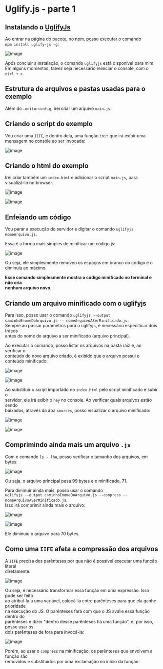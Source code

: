 # Uglify.js - parte 1 

## Instalando o [UglifyJs](https://www.npmjs.com/package/uglifyjs) 
Ao entrar na página do pacote, no npm, posso executar o comando  
`npm install uglify-js -g`:  

![image](https://user-images.githubusercontent.com/29297788/33563982-89ee7450-d900-11e7-83cd-8ba3ecae6760.png)

Após concluir a instalação, o comando `uglifyjs` está disponível para mim.  
Em alguns momentos, talvez seja necessário reiniciar o console, com o  
`ctrl + c`.  

## Estrutura de arquivos e pastas usadas para o exemplo 
Além do `.editorconfig`, irei criar um arquivo `main.js`.  

## Criando o script do exemplo  
Vou criar uma `IIFE`, e dentro dela, uma função `init` que irá exibir uma  
mensagem no console ao ser invocada:  

![image](https://user-images.githubusercontent.com/29297788/33564322-66822b46-d901-11e7-99c7-2cd477a29420.png)

## Criando o html do exemplo  
Irei criar também um `index.html` e adicionar o script `main.js`, para  
visualizá-lo no browser.  

![image](https://user-images.githubusercontent.com/29297788/33564445-a5da37b6-d901-11e7-9cac-17a9eaf4ad61.png)

![image](https://user-images.githubusercontent.com/29297788/33564544-e51cd7b2-d901-11e7-9d5a-c1395906c3de.png)

## Enfeiando um código  
Vou parar a execução do servidor e digitar o comando `uglifyjs nomeArquivo.js`.  

Essa é a forma mais simples de minificar um código js:  

![image](https://user-images.githubusercontent.com/29297788/33564631-209c443a-d902-11e7-9ebf-acdc92a912b3.png)

Ou seja, ele simplesmente removeu os espaços em branco do código e o diminuiu ao máximo.  

**Esse comando simplesmente mostra o código minificado no terminal e não cria  
nenhum arquivo novo**.  

## Criando um arquivo minificado com o uglifyjs 
Para isso, posso usar o comando `uglifyjs --output caminhoEnomeDoArquivo.js -- nomeArquivoASerMinificado.js`.  
Sempre ao passar parâmetros para o uglifyjs, é necessário especificar dois traços  
antes do nome do arquivo a ser minificado (arquivo principal).  

Ao executar o comando, posso listar os arquivos na pasta raiz e, ao verificar o   
conteúdo do novo arquivo criado, é exibido que o arquivo possui o conteúdo minificado:

![image](https://user-images.githubusercontent.com/29297788/33564989-089ea57a-d903-11e7-9fe6-593c0d859911.png)

![image](https://user-images.githubusercontent.com/29297788/33565054-342dfd3a-d903-11e7-8622-79aa54641bbd.png)

Ao substituir o script importado no `index.html` pelo script minificado e subir o  
servidor, ele irá exibir o `hey` no console. Ao verificar quais arquivos estão sendo  
baixados, através da aba `sources`,  posso visualizar o arquivo minificado:  

![image](https://user-images.githubusercontent.com/29297788/33565234-b64e76be-d903-11e7-9166-8fccb2dc6bd6.png)

![image](https://user-images.githubusercontent.com/29297788/33565324-f09bb00c-d903-11e7-8a8f-af39ab0b2659.png)

## Comprimindo ainda mais um arquivo `.js`  
Com o comando `ls - lha`, posso verificar o tamanho dos arquivos, em bytes:  

![image](https://user-images.githubusercontent.com/29297788/33565408-27f54d4c-d904-11e7-910f-d3d916efaf67.png)

Ou seja, o arquivo principal pesa 99 bytes e o minificado, 71.  

Para diminuir ainda mais, posso usar o comando  
`uglifyjs --output caminhoEnomeDoArquivo.js --compress -- nomeArquivoASerMinificado.js`.  
Isso irá comprimir ainda mais o arquivo:  

![image](https://user-images.githubusercontent.com/29297788/33565555-8f7c3dae-d904-11e7-8a07-94c9912de986.png)

![image](https://user-images.githubusercontent.com/29297788/33565573-a27c04c0-d904-11e7-9dd0-81ab05b1d9c4.png)

Ele diminuiu o arquivo para 70 bytes.  

## Como uma `IIFE` afeta a compressão dos arquivos  
A `IIFE` precisa dos parênteses por que não é possível executar uma função literal  
diretamente.  

![image](https://user-images.githubusercontent.com/29297788/33565683-f696f3ee-d904-11e7-8c3f-b54b29b8f65c.png)

Ou seja, é necessário transformar essa função em uma expressão. Isso pode ser feito  
ao atribuí-la a uma variável, colocá-la entre parênteses para que ela ganhe prioridade  
na execução do JS. O parênteses fará com que o JS avalie essa função dentro do  
parênteses e dizer "dentro desse parênteses há uma função", e, por isso, posso usar os  
dois parênteses de fora para invocá-la:  

![image](https://user-images.githubusercontent.com/29297788/33565869-759110e4-d905-11e7-8a17-e97869c639da.png)

Porém, ao usar o `compress` na minificação, os parênteses que envolvem a função são  
removidos e substituídos por uma exclamação no início da função:  

